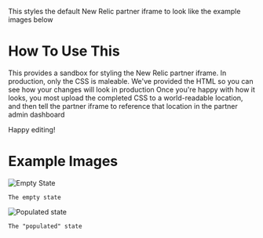 This styles the default New Relic partner iframe to look like the example images below

How To Use This
===============
This provides a sandbox for styling the New Relic partner iframe.
In production, only the CSS is maleable. We've provided the HTML so you can see how your changes will look in production
Once you're happy with how it looks, you most upload the completed CSS to a world-readable location, and then tell the partner iframe to reference that location in the partner admin dashboard

Happy editing!

Example Images
==============
![Empty State](https://github.com/kimby77/newrelic-partner-iframe-css/blob/master/example_images/empty_state.png)

`The empty state`

![Populated state](https://github.com/kimby77/newrelic-partner-iframe-css/blob/master/example_images/populated_state.png)

`The "populated" state`
